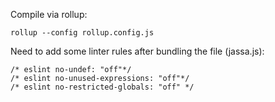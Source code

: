 
Compile via rollup:

```
rollup --config rollup.config.js
```

Need to add some linter rules after bundling the file (jassa.js):
```
/* eslint no-undef: "off"*/
/* eslint no-unused-expressions: "off"*/
/* eslint no-restricted-globals: "off" */
```
